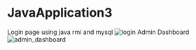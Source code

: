 # JavaApplication3
Login page using java rmi and mysql
![login](https://user-images.githubusercontent.com/48628534/124719055-695ae480-df0f-11eb-978b-c12c77125e99.png)
Admin Dashboard
![admin_dashboard](https://user-images.githubusercontent.com/48628534/124719553-f1d98500-df0f-11eb-9281-20e695cacb62.png)
